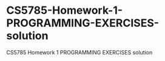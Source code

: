 # CS5785-Homework-1-PROGRAMMING-EXERCISES-solution
CS5785 Homework 1 PROGRAMMING EXERCISES solution
